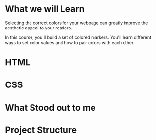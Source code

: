 # What we will Learn

Selecting the correct colors for your webpage can greatly improve the aesthetic appeal to your readers.

In this course, you'll build a set of colored markers. You'll learn different ways to set color values and how to pair colors with each other.

# HTML

# CSS

# What Stood out to me

# Project Structure
